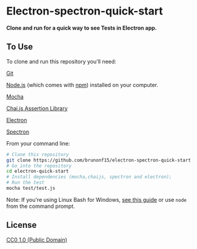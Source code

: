 # Electron-spectron-quick-start

**Clone and run for a quick way to see Tests in Electron app.**

## To Use

To clone and run this repository you'll need:

[Git](https://git-scm.com)

[Node.js](https://nodejs.org/en/download/) (which comes with [npm](http://npmjs.com)) installed on your computer.

[Mocha](https://mochajs.org/)

[Chai.js Assertion Library](https://chaijs.com/)

[Electron](https://github.com/electron/electron)

[Spectron](https://github.com/electron/spectron)

From your command line:

```bash
# Clone this repository
git clone https://github.com/brunonf15/electron-spectron-quick-start
# Go into the repository
cd electron-quick-start
# Install dependencies (mocha,chaijs, spectron and electron);
# Run the test
mocha test/test.js
```

Note: If you're using Linux Bash for Windows, [see this guide](https://www.howtogeek.com/261575/how-to-run-graphical-linux-desktop-applications-from-windows-10s-bash-shell/) or use `node` from the command prompt.

## License

[CC0 1.0 (Public Domain)](LICENSE.md)
